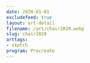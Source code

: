 ```yaml
---
date: 2020-01-01
excludefeed: true
layout: art-detail
filename: /art/chair2020.webp
slug: chair2020
arttags:
- sketch
program: Procreate
---
```

